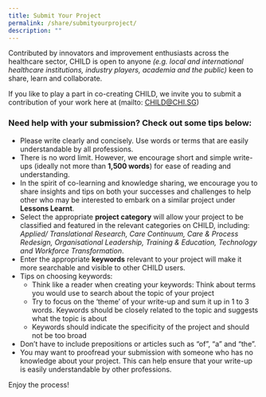 ```yaml
---
title: Submit Your Project
permalink: /share/submityourproject/
description: ""
---
```

Contributed by innovators and improvement enthusiasts across the healthcare sector, CHILD is open to anyone *(e.g. local and international healthcare institutions, industry players, academia and the public)* keen to share, learn and collaborate. 

If you like to play a part in co-creating CHILD, we invite you to submit a contribution of your work here at (mailto: CHILD@CHI.SG)

### Need help with your submission? Check out some tips below: 

* Please write clearly and concisely. Use words or terms that are easily understandable by all professions.
* There is no word limit. However, we encourage short and simple write-ups (ideally not more than **1,500 words**) for ease of reading and understanding. 
* In the spirit of co-learning and knowledge sharing, we encourage you to share insights and tips on both your successes and challenges to help other who may be interested to embark on a similar project under **Lessons Learnt**.
* Select the appropriate **project category** will allow your project to be classified and featured in the relevant categories on CHILD, including: *Applied/ Translational Research, Care Continuum, Care & Process Redesign, Organisational Leadership, Training & Education, Technology and Workforce Transformation*.
* Enter the appropriate **keywords** relevant to your project will make it more searchable and visible to other CHILD users. 
* Tips on choosing keywords: 
	* Think like a reader when creating your keywords: Think about terms you would use to search about the topic of your project
	* Try to focus on the ‘theme’ of your write-up and sum it up in 1 to 3 words. Keywords should be closely related to the topic and suggests what the topic is about 
	* Keywords should indicate the specificity of the project and should not be too broad
* Don’t have to include prepositions or articles such as “of”, “a” and “the”.
* You may want to proofread your submission with someone who has no knowledge about your project. This can help ensure that your write-up is easily understandable by other professions.

Enjoy the process!
